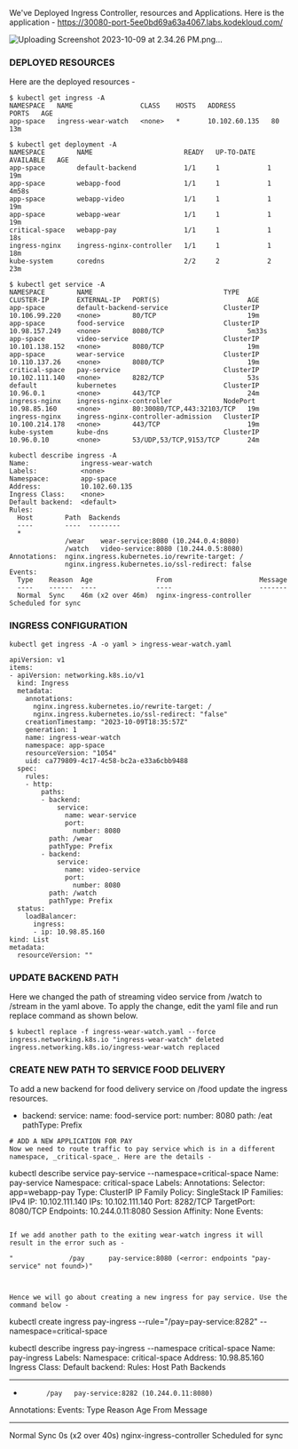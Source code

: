 We've Deployed Ingress Controller, resources and Applications. Here is the application - https://30080-port-5ee0bd69a63a4067.labs.kodekloud.com/

![Uploading Screenshot 2023-10-09 at 2.34.26 PM.png…]()


### DEPLOYED RESOURCES

Here are the deployed resources -

```
$ kubectl get ingress -A
NAMESPACE   NAME                 CLASS    HOSTS   ADDRESS         PORTS   AGE
app-space   ingress-wear-watch   <none>   *       10.102.60.135   80      13m

$ kubectl get deployment -A
NAMESPACE        NAME                       READY   UP-TO-DATE   AVAILABLE   AGE
app-space        default-backend            1/1     1            1           19m
app-space        webapp-food                1/1     1            1           4m58s
app-space        webapp-video               1/1     1            1           19m
app-space        webapp-wear                1/1     1            1           19m
critical-space   webapp-pay                 1/1     1            1           18s
ingress-nginx    ingress-nginx-controller   1/1     1            1           18m
kube-system      coredns                    2/2     2            2           23m

$ kubectl get service -A
NAMESPACE        NAME                                 TYPE        CLUSTER-IP       EXTERNAL-IP   PORT(S)                      AGE
app-space        default-backend-service              ClusterIP   10.106.99.220    <none>        80/TCP                       19m
app-space        food-service                         ClusterIP   10.98.157.249    <none>        8080/TCP                     5m33s
app-space        video-service                        ClusterIP   10.101.138.152   <none>        8080/TCP                     19m
app-space        wear-service                         ClusterIP   10.110.137.26    <none>        8080/TCP                     19m
critical-space   pay-service                          ClusterIP   10.102.111.140   <none>        8282/TCP                     53s
default          kubernetes                           ClusterIP   10.96.0.1        <none>        443/TCP                      24m
ingress-nginx    ingress-nginx-controller             NodePort    10.98.85.160     <none>        80:30080/TCP,443:32103/TCP   19m
ingress-nginx    ingress-nginx-controller-admission   ClusterIP   10.100.214.178   <none>        443/TCP                      19m
kube-system      kube-dns                             ClusterIP   10.96.0.10       <none>        53/UDP,53/TCP,9153/TCP       24m

kubectl describe ingress -A
Name:             ingress-wear-watch
Labels:           <none>
Namespace:        app-space
Address:          10.102.60.135
Ingress Class:    <none>
Default backend:  <default>
Rules:
  Host        Path  Backends
  ----        ----  --------
  *           
              /wear    wear-service:8080 (10.244.0.4:8080)
              /watch   video-service:8080 (10.244.0.5:8080)
Annotations:  nginx.ingress.kubernetes.io/rewrite-target: /
              nginx.ingress.kubernetes.io/ssl-redirect: false
Events:
  Type    Reason  Age                From                      Message
  ----    ------  ----               ----                      -------
  Normal  Sync    46m (x2 over 46m)  nginx-ingress-controller  Scheduled for sync
```
### INGRESS CONFIGURATION

```
kubectl get ingress -A -o yaml > ingress-wear-watch.yaml

apiVersion: v1
items:
- apiVersion: networking.k8s.io/v1
  kind: Ingress
  metadata:
    annotations:
      nginx.ingress.kubernetes.io/rewrite-target: /
      nginx.ingress.kubernetes.io/ssl-redirect: "false"
    creationTimestamp: "2023-10-09T18:35:57Z"
    generation: 1
    name: ingress-wear-watch
    namespace: app-space
    resourceVersion: "1054"
    uid: ca779809-4c17-4c58-bc2a-e33a6cbb9488
  spec:
    rules:
    - http:
        paths:
        - backend:
            service:
              name: wear-service
              port:
                number: 8080
          path: /wear
          pathType: Prefix
        - backend:
            service:
              name: video-service
              port:
                number: 8080
          path: /watch
          pathType: Prefix
  status:
    loadBalancer:
      ingress:
      - ip: 10.98.85.160
kind: List
metadata:
  resourceVersion: ""

```

### UPDATE BACKEND PATH
Here we changed the path of streaming video service from /watch to /stream in the yaml above. To apply the change, edit the yaml file and run replace command as shown below.

```
$ kubectl replace -f ingress-wear-watch.yaml --force 
ingress.networking.k8s.io "ingress-wear-watch" deleted
ingress.networking.k8s.io/ingress-wear-watch replaced
```

### CREATE NEW PATH TO SERVICE FOOD DELIVERY

To add a new backend for food delivery service on /food update the ingress resources.
- backend:
    service:
      name: food-service
      port:
        number: 8080
  path: /eat
  pathType: Prefix

```
# ADD A NEW APPLICATION FOR PAY
Now we need to route traffic to pay service which is in a different namespace, _critical-space_. Here are the details -

```
kubectl describe service pay-service --namespace=critical-space
Name:              pay-service
Namespace:         critical-space
Labels:            <none>
Annotations:       <none>
Selector:          app=webapp-pay
Type:              ClusterIP
IP Family Policy:  SingleStack
IP Families:       IPv4
IP:                10.102.111.140
IPs:               10.102.111.140
Port:              <unset>  8282/TCP
TargetPort:        8080/TCP
Endpoints:         10.244.0.11:8080
Session Affinity:  None
Events:            <none>
```

If we add another path to the exiting wear-watch ingress it will result in the error such as -

"              /pay      pay-service:8080 (<error: endpoints "pay-service" not found>)"



Hence we will go about creating a new ingress for pay service. Use the command below -

```
kubectl create ingress pay-ingress --rule="/pay=pay-service:8282" --namespace=critical-space

kubectl describe ingress pay-ingress --namespace critical-space
Name:             pay-ingress
Labels:           <none>
Namespace:        critical-space
Address:          10.98.85.160
Ingress Class:    <none>
Default backend:  <default>
Rules:
  Host        Path  Backends
  ----        ----  --------
  *           
              /pay   pay-service:8282 (10.244.0.11:8080)
Annotations:  <none>
Events:
  Type    Reason  Age               From                      Message
  ----    ------  ----              ----                      -------
  Normal  Sync    0s (x2 over 40s)  nginx-ingress-controller  Scheduled for sync
```
